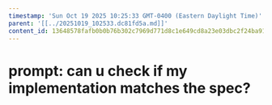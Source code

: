 ```yaml
---
timestamp: 'Sun Oct 19 2025 10:25:33 GMT-0400 (Eastern Daylight Time)'
parent: '[[../20251019_102533.dc81fd5a.md]]'
content_id: 13648578fafb0b0b76b302c7969d771d8c1e649cd8a23e03dbc2f24ba9135c48
---
```


# prompt: can u check if my implementation matches the spec?
